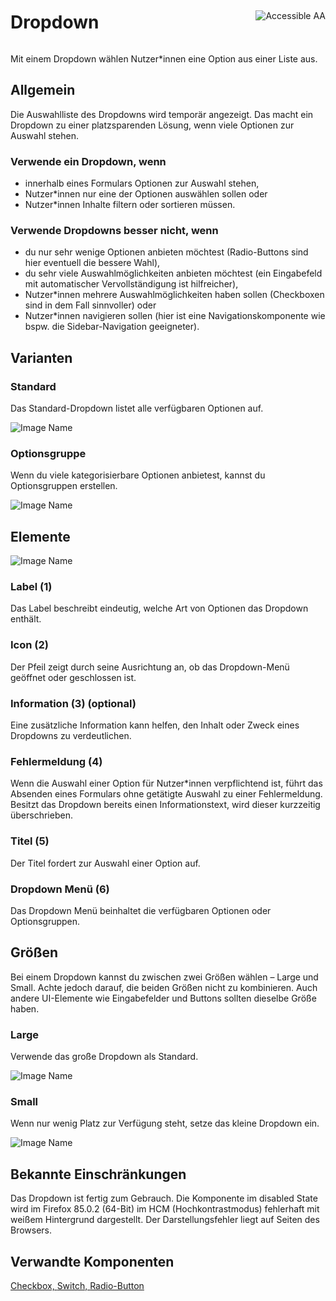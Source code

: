 <div style="display: inline-flex; align-items: center; justify-content: space-between; width: 100%;">
    <h1>Dropdown</h1>
    <img src="assets/aa.png" alt="Accessible AA" />
</div>

Mit einem Dropdown wählen Nutzer*innen eine Option aus einer Liste aus.

## Allgemein

Die Auswahlliste des Dropdowns wird temporär angezeigt. Das macht ein Dropdown zu einer platzsparenden Lösung, wenn viele Optionen zur Auswahl stehen.

### Verwende ein Dropdown, wenn

* innerhalb eines Formulars Optionen zur Auswahl stehen,
* Nutzer*innen nur eine der Optionen auswählen sollen oder
* Nutzer*innen Inhalte filtern oder sortieren müssen.

### Verwende Dropdowns besser nicht, wenn

* du nur sehr wenige Optionen anbieten möchtest (Radio-Buttons sind hier eventuell die bessere Wahl),
* du sehr viele Auswahlmöglichkeiten anbieten möchtest (ein Eingabefeld mit automatischer Vervollständigung ist hilfreicher),
* Nutzer*innen mehrere Auswahlmöglichkeiten haben sollen (Checkboxen sind in dem Fall sinnvoller) oder
* Nutzer*innen navigieren sollen (hier ist eine Navigationskomponente wie bspw. die Sidebar-Navigation geeigneter).

## Varianten

### Standard

Das Standard-Dropdown listet alle verfügbaren Optionen auf.

![Image Name](assets/3_components/select-box/Dropdown.png)

### Optionsgruppe

Wenn du viele kategorisierbare Optionen anbietest, kannst du Optionsgruppen erstellen.

![Image Name](assets/3_components/select-box/Dropdown-optionsgruppe.png)

## Elemente

![Image Name](assets/3_components/select-box/Elemente.png)

### Label (1)

Das Label beschreibt eindeutig, welche Art von Optionen das Dropdown enthält.

### Icon (2)

Der Pfeil zeigt durch seine Ausrichtung an, ob das Dropdown-Menü geöffnet oder geschlossen ist.

### Information (3) (optional)

Eine zusätzliche Information kann helfen, den Inhalt oder Zweck eines Dropdowns zu verdeutlichen.

### Fehlermeldung (4)

Wenn die Auswahl einer Option für Nutzer*innen verpflichtend ist, führt das Absenden eines Formulars ohne getätigte Auswahl zu einer Fehlermeldung. Besitzt das Dropdown bereits einen Informationstext, wird dieser kurzzeitig überschrieben.

### Titel (5)

Der Titel fordert zur Auswahl einer Option auf.

### Dropdown Menü (6)

Das Dropdown Menü beinhaltet die verfügbaren Optionen oder Optionsgruppen.

## Größen

Bei einem Dropdown kannst du zwischen zwei Größen wählen – Large und Small. Achte jedoch darauf, die beiden Größen nicht zu kombinieren. Auch andere UI-Elemente wie Eingabefelder und Buttons sollten dieselbe Größe haben.

### Large

Verwende das große Dropdown als Standard.

![Image Name](assets/3_components/select-box/dropdown-gross.png)

### Small

Wenn nur wenig Platz zur Verfügung steht, setze das kleine Dropdown ein.

![Image Name](assets/3_components/select-box/dropdown-klein.png)

## Bekannte Einschränkungen
Das Dropdown ist fertig zum Gebrauch. Die Komponente im disabled State wird im Firefox 85.0.2 (64-Bit) im HCM (Hochkontrastmodus) fehlerhaft mit weißem Hintergrund dargestellt.
Der Darstellungsfehler liegt auf Seiten des Browsers.

## Verwandte Komponenten

<a href="?path=/usage/components-checkbox--standard">Checkbox, </a>
<a href="?path=/usage/components-switch--standard">Switch, </a>
<a href="?path=/usage/components-radio-button--standard">Radio-Button</a>